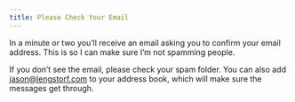 ```yaml
---
title: Please Check Your Email
---
```


In a minute or two you’ll receive an email asking you to confirm your email address. This is so I can make sure I’m not spamming people.

If you don’t see the email, please check your spam folder. You can also add <jason@lengstorf.com> to your address book, which will make sure the messages get through.
